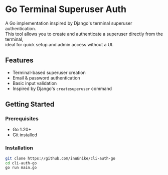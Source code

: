 # Go Terminal Superuser Auth

A Go implementation inspired by Django's terminal superuser authentication.  
This tool allows you to create and authenticate a superuser directly from the terminal,  
ideal for quick setup and admin access without a UI.

## Features

- Terminal-based superuser creation
- Email & password authentication
- Basic input validation
- Inspired by Django's `createsuperuser` command

## Getting Started

### Prerequisites

- Go 1.20+
- Git installed

### Installation

```bash
git clone https://github.com/inuEnike/cli-auth-go
cd cli-auth-go
go run main.go
```

